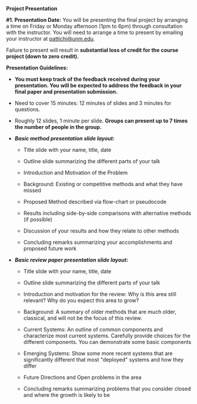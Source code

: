 **Project Presentation**

**#1. Presentation Date:** You will be presenting the final project by
arranging a time on Friday or Monday afternoon (1pm to 6pm) through
consultation with the instructor. You will need to arrange a time to
present by emailing your instructor at <pattichi@unm.edu>.

Failure to present will result in **substantial loss of credit for the
course project (down to zero credit).**

**Presentation Guidelines:**

-   **You must keep track of the feedback received during your
    presentation. You will be expected to address the feedback in your
    final paper and presentation submission.**

-   Need to cover 15 minutes: 12 minutes of slides and 3 minutes for
    questions.

-   Roughly 12 slides, 1 minute per slide. **Groups can present up to 7
    times the number of people in the group.**

-   ***Basic method presentation slide layout:***

    -   Title slide with your name, title, date

    -   Outline slide summarizing the different parts of your talk

    -   Introduction and Motivation of the Problem

    -   Background: Existing or competitive methods and what they have
        missed

    -   Proposed Method described via flow-chart or pseudocode

    -   Results including side-by-side comparisons with alternative
        methods (if possible)

    -   Discussion of your results and how they relate to other methods

    -   Concluding remarks summarizing your accomplishments and proposed
        future work

-   ***Basic review paper presentation slide layout:***

    -   Title slide with your name, title, date

    -   Outline slide summarizing the different parts of your talk

    -   Introduction and motivation for the review: Why is this area
        still relevant? Why do you expect this area to grow?

    -   Background: A summary of older methods that are much older,
        classical, and will not be the focus of this review.

    -   Current Systems: An outline of common components and
        characterize most current systems. Carefully provide choices for
        the different components. You can demonstrate some basic
        components

    -   Emerging Systems: Show some more recent systems that are
        significantly different that most "deployed" systems and how
        they differ

    -   Future Directions and Open problems in the area

    -   Concluding remarks summarizing problems that you consider closed
        and where the growth is likely to be
